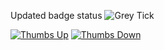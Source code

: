 Updated badge status
![Grey Tick](https://img.shields.io/badge/status-new-lightgrey)

[![Thumbs Up](https://img.icons8.com/emoji/48/000000/thumbs-up.png)](https://github.com/carmenlup/gh-actions-practice/ADRApproval.md)
[![Thumbs Down](https://img.icons8.com/?size=48&id=cPJTvqEzTYvb&format=png&color=000000)](https://github.com/carmenlup/gh-actions-practice/ADRApproval.md)
